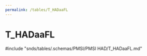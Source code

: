 ```yaml
---
permalink: /tables/T_HADaaFL
---
```

# T\_HADaaFL
<!-- SPDX-License-Identifier: MPL-2.0 -->

<!-- ATTENTION : Ne pas supprimer ou modifier la ligne ci-dessous -->
#include "snds/tables/.schemas/PMSI/PMSI HAD/T_HADaaFL.md"
<!-- ATTENTION : Ne pas supprimer ou modifier la ligne ci-dessus -->
